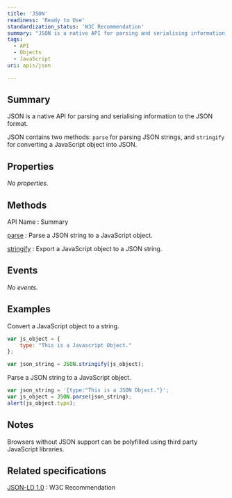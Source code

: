 ```yaml
---
title: 'JSON'
readiness: 'Ready to Use'
standardization_status: 'W3C Recommendation'
summary: "JSON is a native API for parsing and serialising information to the JSON format.\n"
tags:
  - API
  - Objects
  - JavaScript
uri: apis/json

---
```

## Summary

JSON is a native API for parsing and serialising information to the JSON format.

JSON contains two methods: `parse` for parsing JSON strings, and `stringify` for converting a JavaScript object into JSON.

## Properties

*No properties.*

## Methods

API Name
:   Summary

[parse](/apis/json/parse)
:   Parse a JSON string to a JavaScript object.

[stringify](/apis/json/stringify)
:   Export a JavaScript object to a JSON string.

## Events

*No events.*

## Examples

Convert a JavaScript object to a string.

``` js
var js_object = {
    type: "This is a Javascript Object."
};

var json_string = JSON.stringify(js_object);
```

Parse a JSON string to a JavaScript object.

``` js
var json_string = '{type:"This is a JSON Object."}';
var js_object = JSON.parse(json_string);
alert(js_object.type);
```

## Notes

Browsers without JSON support can be polyfilled using third party JavaScript libraries.

## Related specifications

[JSON-LD 1.0](http://www.w3.org/TR/json-ld/)
:   W3C Recommendation
